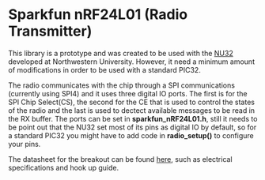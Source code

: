# Sparkfun nRF24L01 (Radio Transmitter)
This library is a prototype and was created to be used with the [NU32](http://hades.mech.northwestern.edu/index.php/NU32) developed at Northwestern University. However, it need a minimum amount of modifications in order to be used with a standard PIC32.

The radio communicates with the chip through a SPI communications (currently using SPI4) and it uses three digital IO ports. The first is for the SPI Chip Select(CS), the second for the CE that is used to control the states of the radio and the last is used to dectect available messages to be read in the RX buffer. The ports can be set in **sparkfun_nRF24L01.h**, still it needs to be point out that the NU32 set most of its pins as digital IO by default, so for a standard PIC32 you might have to add code in **radio_setup()** to configure your pins.

The datasheet for the breakout can be found [here](https://www.sparkfun.com/products/691), such as electrical specifications and hook up guide.
